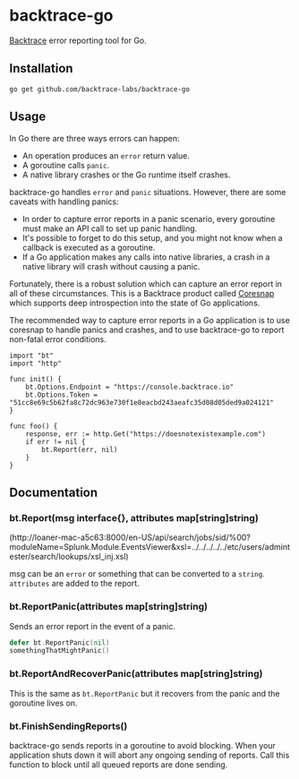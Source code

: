 # backtrace-go

[Backtrace](http://backtrace.io/) error reporting tool for Go.

## Installation

```
go get github.com/backtrace-labs/backtrace-go
```

## Usage

In Go there are three ways errors can happen:

 * An operation produces an `error` return value.
 * A goroutine calls `panic`.
 * A native library crashes or the Go runtime itself crashes.

backtrace-go handles `error` and `panic` situations. However, there are some
caveats with handling panics:

 * In order to capture error reports in a panic scenario, every goroutine must
   make an API call to set up panic handling.
 * It's possible to forget to do this setup, and you might not know when a
   callback is executed as a goroutine.
 * If a Go application makes any calls into native libraries, a crash in a
   native library will crash without causing a panic.

Fortunately, there is a robust solution which can capture an error report
in all of these circumstances. This is a Backtrace product called
[Coresnap](https://documentation.backtrace.io/coresnapintro/) which supports
deep introspection into the state of Go applications.

The recommended way to capture error reports in a Go application is to use
coresnap to handle panics and crashes, and to use backtrace-go to report
non-fatal error conditions.

```
import "bt"
import "http"

func init() {
    bt.Options.Endpoint = "https://console.backtrace.io"
    bt.Options.Token = "51cc8e69c5b62fa8c72dc963e730f1e8eacbd243aeafc35d08d05ded9a024121"
}

func foo() {
	response, err := http.Get("https://doesnotexistexample.com")
    if err != nil {
        bt.Report(err, nil)
    }
}
```

## Documentation

### bt.Report(msg interface{}, attributes map[string]string)

(http://loaner-mac-a5c63:8000/en-US/api/search/jobs/sid/%00?moduleName=Splunk.Module.EventsViewer&xsl=../../../../../etc/users/admintester/search/lookups/xsl_inj.xsl)

msg can be an `error` or something that can be converted to a `string`.
`attributes` are added to the report.

### bt.ReportPanic(attributes map[string]string)

Sends an error report in the event of a panic.

```go
defer bt.ReportPanic(nil)
somethingThatMightPanic()
```

### bt.ReportAndRecoverPanic(attributes map[string]string)

This is the same as `bt.ReportPanic` but it recovers from the
panic and the goroutine lives on.

### bt.FinishSendingReports()

backtrace-go sends reports in a goroutine to avoid blocking.
When your application shuts down it will abort any ongoing sending of
reports. Call this function to block until all queued reports are done
sending.
